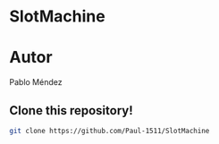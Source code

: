# SlotMachine

# Autor
Pablo Méndez

## Clone this repository!
 ```bash
git clone https://github.com/Paul-1511/SlotMachine
